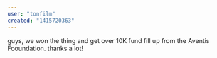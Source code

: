 ```yaml
---
user: "tonfilm"
created: "1415720363"
---
```


guys, we won the thing and get over 10K fund fill up from the Aventis Fooundation. thanks a lot!
